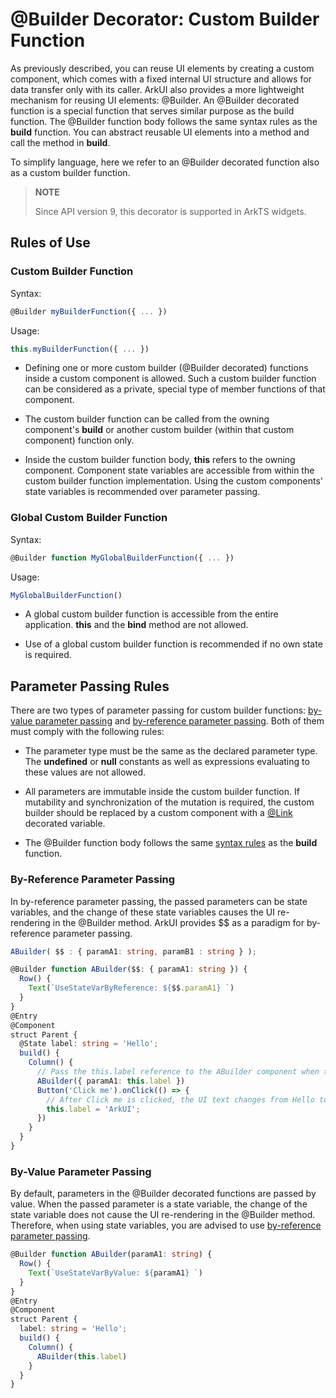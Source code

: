 # \@Builder Decorator: Custom Builder Function


As previously described, you can reuse UI elements by creating a custom component, which comes with a fixed internal UI structure and allows for data transfer only with its caller. ArkUI also provides a more lightweight mechanism for reusing UI elements: \@Builder. An \@Builder decorated function is a special function that serves similar purpose as the build function. The \@Builder function body follows the same syntax rules as the **build** function. You can abstract reusable UI elements into a method and call the method in **build**.


To simplify language, here we refer to an \@Builder decorated function also as a custom builder function.


> **NOTE**
>
> Since API version 9, this decorator is supported in ArkTS widgets.


## Rules of Use


### Custom Builder Function

Syntax:


```ts
@Builder myBuilderFunction({ ... })
```

Usage:


```ts
this.myBuilderFunction({ ... })
```

- Defining one or more custom builder (\@Builder decorated) functions inside a custom component is allowed. Such a custom builder function can be considered as a private, special type of member functions of that component.

- The custom builder function can be called from the owning component's **build** or another custom builder (within that custom component) function only.

- Inside the custom builder function body, **this** refers to the owning component. Component state variables are accessible from within the custom builder function implementation. Using the custom components' state variables is recommended over parameter passing.


### Global Custom Builder Function

Syntax:


```ts
@Builder function MyGlobalBuilderFunction({ ... })
```

Usage:


```ts
MyGlobalBuilderFunction()
```


- A global custom builder function is accessible from the entire application. **this** and the **bind** method are not allowed.

- Use of a global custom builder function is recommended if no own state is required.


## Parameter Passing Rules

There are two types of parameter passing for custom builder functions: [by-value parameter passing](#by-value-parameter-passing) and [by-reference parameter passing](#by-reference-parameter-passing). Both of them must comply with the following rules:

- The parameter type must be the same as the declared parameter type. The **undefined** or **null** constants as well as expressions evaluating to these values are not allowed.

- All parameters are immutable inside the custom builder function. If mutability and synchronization of the mutation is required, the custom builder should be replaced by a custom component with a [@Link](arkts-link.md) decorated variable.

- The \@Builder function body follows the same [syntax rules](arkts-create-custom-components.md#build-function) as the **build** function.


### By-Reference Parameter Passing

In by-reference parameter passing, the passed parameters can be state variables, and the change of these state variables causes the UI re-rendering in the \@Builder method. ArkUI provides $$ as a paradigm for by-reference parameter passing.


```ts
ABuilder( $$ : { paramA1: string, paramB1 : string } );
```



```ts
@Builder function ABuilder($$: { paramA1: string }) {
  Row() {
    Text(`UseStateVarByReference: ${$$.paramA1} `)
  }
}
@Entry
@Component
struct Parent {
  @State label: string = 'Hello';
  build() {
    Column() {
      // Pass the this.label reference to the ABuilder component when the ABuilder component is called in the Parent component.
      ABuilder({ paramA1: this.label })
      Button('Click me').onClick(() => {
        // After Click me is clicked, the UI text changes from Hello to ArkUI.
        this.label = 'ArkUI';
      })
    }
  }
}
```


### By-Value Parameter Passing

By default, parameters in the \@Builder decorated functions are passed by value. When the passed parameter is a state variable, the change of the state variable does not cause the UI re-rendering in the \@Builder method. Therefore, when using state variables, you are advised to use [by-reference parameter passing](#by-reference-parameter-passing).


```ts
@Builder function ABuilder(paramA1: string) {
  Row() {
    Text(`UseStateVarByValue: ${paramA1} `)
  }
}
@Entry
@Component
struct Parent {
  label: string = 'Hello';
  build() {
    Column() {
      ABuilder(this.label)
    }
  }
}
```

